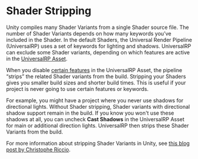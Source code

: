 # Shader Stripping

Unity compiles many Shader Variants from a single Shader source file. The number of Shader Variants depends on how many keywords you’ve included in the Shader. In the default Shaders, the Universal Render Pipeline (UniversalRP) uses a set of keywords for lighting and shadows. UniversalRP can exclude some Shader variants, depending on which features are active in the [UniversalRP Asset](universalrp-asset.md).

When you disable [certain features](shader-stripping-keywords.md) in the UniversalRP Asset, the pipeline “strips” the related Shader variants from the build. Stripping your Shaders gives you smaller build sizes and shorter build times. This is useful if your project is never going to use certain features or keywords.

For example, you might have a project where you never use shadows for directional lights. Without Shader stripping, Shader variants with directional shadow support remain in the build. If you know you won't use these shadows at all, you can uncheck **Cast Shadows** in the UniversalRP Asset for main or additional direction lights. UniversalRP then strips these Shader Variants from the build.

For more information about stripping Shader Variants in Unity, see [this blog post by Christophe Riccio](https://blogs.unity3d.com/2018/05/14/stripping-scriptable-shader-variants/).